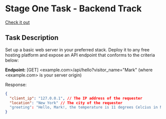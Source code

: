 # Stage One Task - Backend Track
[Check it out](https://hng-11-git-main-elizase405s-projects.vercel.app/api/hello?visitor_name=Mark)
## Task Description
Set up a basic web server in your preferred stack. Deploy it to any free hosting platform and expose an API endpoint that conforms to the criteria below:

**Endpoint:** [GET] <example.com>/api/hello?visitor_name="Mark" (where <example.com> is your server origin)

Response:
```json
{
  "client_ip": "127.0.0.1", // The IP address of the requester
  "location": "New York" // The city of the requester
  "greeting": "Hello, Mark!, the temperature is 11 degrees Celcius in New York"
}
```